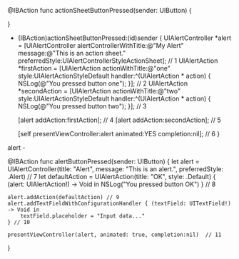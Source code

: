 @IBAction func actionSheetButtonPressed(sender: UIButton) {
 
}

- (IBAction)actionSheetButtonPressed:(id)sender {
    UIAlertController *alert = [UIAlertController alertControllerWithTitle:@"My Alert"
            message:@"This is an action sheet." 
            preferredStyle:UIAlertControllerStyleActionSheet]; // 1
    UIAlertAction *firstAction = [UIAlertAction actionWithTitle:@"one"
            style:UIAlertActionStyleDefault handler:^(UIAlertAction * action) {
                NSLog(@"You pressed button one");
            }]; // 2
    UIAlertAction *secondAction = [UIAlertAction actionWithTitle:@"two"
            style:UIAlertActionStyleDefault handler:^(UIAlertAction * action) {
                NSLog(@"You pressed button two");
            }]; // 3
    
    [alert addAction:firstAction]; // 4
    [alert addAction:secondAction]; // 5
 
    [self presentViewController:alert animated:YES completion:nil]; // 6
}
 
 
 
 
 alert -
 
 @IBAction func alertButtonPressed(sender: UIButton) {
    let alert = UIAlertController(title: "Alert", message: "This is an alert.", preferredStyle: .Alert) // 7
    let defaultAction = UIAlertAction(title: "OK", style: .Default) { (alert: UIAlertAction!) -> Void in
        NSLog("You pressed button OK")
    } // 8
        
    alert.addAction(defaultAction) // 9
    alert.addTextFieldWithConfigurationHandler { (textField: UITextField!) -> Void in
        textField.placeholder = "Input data..."
    } // 10
        
    presentViewController(alert, animated: true, completion:nil)  // 11
}
